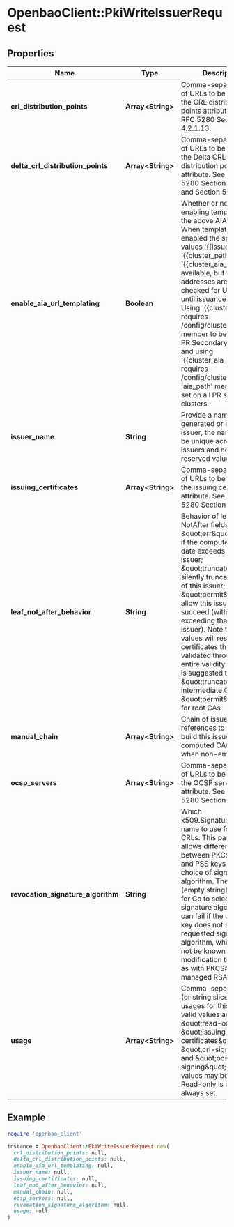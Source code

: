 # OpenbaoClient::PkiWriteIssuerRequest

## Properties

| Name | Type | Description | Notes |
| ---- | ---- | ----------- | ----- |
| **crl_distribution_points** | **Array&lt;String&gt;** | Comma-separated list of URLs to be used for the CRL distribution points attribute. See also RFC 5280 Section 4.2.1.13. | [optional] |
| **delta_crl_distribution_points** | **Array&lt;String&gt;** | Comma-separated list of URLs to be used for the Delta CRL distribution points attribute. See also RFC 5280 Section 4.2.1.15 and Section 5.2.6. | [optional] |
| **enable_aia_url_templating** | **Boolean** | Whether or not to enabling templating of the above AIA fields. When templating is enabled the special values &#39;{{issuer_id}}&#39;, &#39;{{cluster_path}}&#39;, &#39;{{cluster_aia_path}}&#39; are available, but the addresses are not checked for URL validity until issuance time. Using &#39;{{cluster_path}}&#39; requires /config/cluster&#39;s &#39;path&#39; member to be set on all PR Secondary clusters and using &#39;{{cluster_aia_path}}&#39; requires /config/cluster&#39;s &#39;aia_path&#39; member to be set on all PR secondary clusters. | [optional][default to false] |
| **issuer_name** | **String** | Provide a name to the generated or existing issuer, the name must be unique across all issuers and not be the reserved value &#39;default&#39; | [optional] |
| **issuing_certificates** | **Array&lt;String&gt;** | Comma-separated list of URLs to be used for the issuing certificate attribute. See also RFC 5280 Section 4.2.2.1. | [optional] |
| **leaf_not_after_behavior** | **String** | Behavior of leaf&#39;s NotAfter fields: \&quot;err\&quot; to error if the computed NotAfter date exceeds that of this issuer; \&quot;truncate\&quot; to silently truncate to that of this issuer; or \&quot;permit\&quot; to allow this issuance to succeed (with NotAfter exceeding that of an issuer). Note that not all values will results in certificates that can be validated through the entire validity period. It is suggested to use \&quot;truncate\&quot; for intermediate CAs and \&quot;permit\&quot; only for root CAs. | [optional][default to &#39;err&#39;] |
| **manual_chain** | **Array&lt;String&gt;** | Chain of issuer references to use to build this issuer&#39;s computed CAChain field, when non-empty. | [optional] |
| **ocsp_servers** | **Array&lt;String&gt;** | Comma-separated list of URLs to be used for the OCSP servers attribute. See also RFC 5280 Section 4.2.2.1. | [optional] |
| **revocation_signature_algorithm** | **String** | Which x509.SignatureAlgorithm name to use for signing CRLs. This parameter allows differentiation between PKCS#1v1.5 and PSS keys and choice of signature hash algorithm. The default (empty string) value is for Go to select the signature algorithm. This can fail if the underlying key does not support the requested signature algorithm, which may not be known at modification time (such as with PKCS#11 managed RSA keys). | [optional][default to &#39;&#39;] |
| **usage** | **Array&lt;String&gt;** | Comma-separated list (or string slice) of usages for this issuer; valid values are \&quot;read-only\&quot;, \&quot;issuing-certificates\&quot;, \&quot;crl-signing\&quot;, and \&quot;ocsp-signing\&quot;. Multiple values may be specified. Read-only is implicit and always set. | [optional] |

## Example

```ruby
require 'openbao_client'

instance = OpenbaoClient::PkiWriteIssuerRequest.new(
  crl_distribution_points: null,
  delta_crl_distribution_points: null,
  enable_aia_url_templating: null,
  issuer_name: null,
  issuing_certificates: null,
  leaf_not_after_behavior: null,
  manual_chain: null,
  ocsp_servers: null,
  revocation_signature_algorithm: null,
  usage: null
)
```

